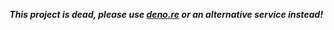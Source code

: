 ***This project is dead, please use [deno.re](https://deno.re) or an alternative service instead!***
